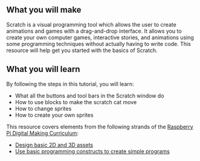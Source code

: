 ## What you will make
Scratch is a visual programming tool which allows the user to create animations and games with a drag-and-drop interface. It allows you to create your own computer games, interactive stories, and animations using some programming techniques without actually having to write code. This resource will help get you started with the basics of Scratch.

## What you will learn
 By following the steps in this tutorial, you will learn:
 - What all the buttons and tool bars in the Scratch window do
 - How to use blocks to make the scratch cat move
 - How to change sprites
 - How to create your own sprites

This resource covers elements from the following strands of the [Raspberry Pi Digital Making Curriculum](https://www.raspberrypi.org/curriculum/):

- [Design basic 2D and 3D assets](https://www.raspberrypi.org/curriculum/design/creator)
- [Use basic programming constructs to create simple programs](https://www.raspberrypi.org/curriculum/programming/creator)

